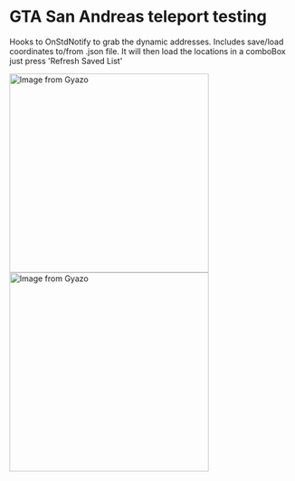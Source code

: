 # GTA San Andreas teleport testing

Hooks to OnStdNotify to grab the dynamic addresses. Includes save/load coordinates to/from .json file. It will then load the locations in a comboBox just press 'Refresh Saved List'


<a href="https://gyazo.com/00c195a5287aea86695fc384863224af"><img src="https://i.gyazo.com/00c195a5287aea86695fc384863224af.png" alt="Image from Gyazo" width="352"/></a>
<a href="https://gyazo.com/845f1b1d7cd3e264743112454898c1be"><img src="https://i.gyazo.com/845f1b1d7cd3e264743112454898c1be.png" alt="Image from Gyazo" width="352"/></a>
